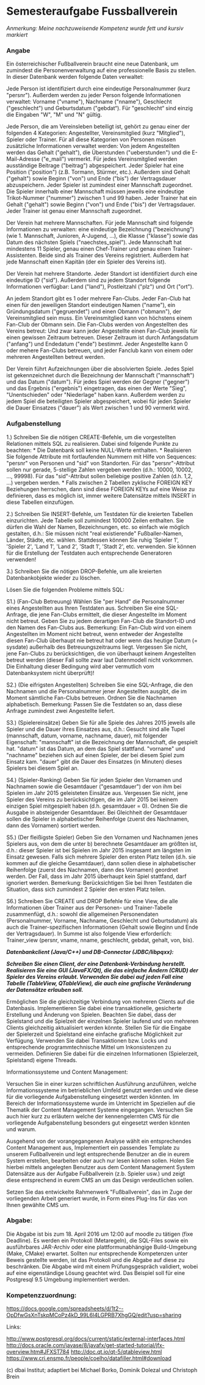 # Semesteraufgabe Fussballverein
*Anmerkung: Meine nachzuweisende Kompetenz wurde fett und kursiv markiert* 
### Angabe

Ein österreichischer Fußballverein braucht eine neue Datenbank, um zumindest die Personenverwaltung auf eine professionelle Basis zu stellen. In dieser Datenbank werden folgende Daten verwaltet:

Jede Person ist identifiziert durch eine eindeutige Personalnummer (kurz "persnr"). Außerdem werden zu jeder Person folgende Informationen verwaltet: Vorname ("vname"), Nachname ("nname"), Geschlecht ("geschlecht") und Geburtsdatum ("gebdat“). Für "geschlecht“ sind einzig die Eingaben "W", "M" und "N" gültig.

Jede Person, die am Vereinsleben beteiligt ist, gehört zu genau einer der folgenden 4 Kategorien: Angestellter, Vereinsmitglied (kurz "Mitglied"), Spieler oder Trainer. Für all diese Kategorien von Personen müssen zusätzliche Informationen verwaltet werden:
Von jedem Angestellten werden das Gehalt ("gehalt"), die Überstunden ("ueberstunden") und die E-Mail-Adresse ("e_mail") vermerkt.
Für jedes Vereinsmitglied werden ausständige Beitrage ("beitrag") abgespeichert.
Jeder Spieler hat eine Position ("position") (z.B. Tormann, Stürmer, etc.). Außerdem sind Gehalt ("gehalt") sowie Beginn ("von") und Ende ("bis") der Vertragsdauer abzuspeichern. Jeder Spieler ist zumindest einer Mannschaft zugeordnet. Die Spieler innerhalb einer Mannschaft müssen jeweils eine eindeutige Trikot-Nummer ("nummer") zwischen 1 und 99 haben.
Jeder Trainer hat ein Gehalt ("gehalt") sowie Beginn ("von") und Ende ("bis") der Vertragsdauer. Jeder Trainer ist genau einer Mannschaft zugeordnet.

Der Verein hat mehrere Mannschaften. Für jede Mannschaft sind folgende Informationen zu verwalten: eine eindeutige Bezeichnung ("bezeichnung") (wie 1. Mannschaft, Junioren, A-Jugend, ...), die Klasse ("klasse") sowie das Datum des nächsten Spiels ("naechstes_spiel"). Jede Mannschaft hat mindestens 11 Spieler, genau einen Chef-Trainer und genau einen Trainer-Assistenten. Beide sind als Trainer des Vereins registriert. Außerdem hat jede Mannschaft einen Kapitän (der ein Spieler des Vereins ist).

Der Verein hat mehrere Standorte. Jeder Standort ist identifiziert durch eine eindeutige ID ("sid"). Außerdem sind zu jedem Standort folgende Informationen verfügbar: Land ("land"), Postleitzahl ("plz") und Ort ("ort").

An jedem Standort gibt es 1 oder mehrere Fan-Clubs. Jeder Fan-Club hat einen für den jeweiligen Standort eindeutigen Namen ("name"), ein Gründungsdatum ("gegruendet") und einen Obmann ("obmann"), der Vereinsmitglied sein muss. Ein Vereinsmitglied kann von höchstens einem Fan-Club der Obmann sein. Die Fan-Clubs werden von Angestellten des Vereins betreut: Und zwar kann jeder Angestellte einen Fan-Club jeweils für einen gewissen Zeitraum betreuen. Dieser Zeitraum ist durch Anfangsdatum ("anfang") und Endedatum ("ende") bestimmt. Jeder Angestellte kann 0 oder mehere Fan-Clubs betreuen, und jeder Fanclub kann von einem oder mehreren Angestellten betreut werden.

Der Verein führt Aufzeichnungen über die absolvierten Spiele. Jedes Spiel ist gekennzeichnet durch die Bezeichnung der Mannschaft ("mannschaft") und das Datum ("datum"). Für jedes Spiel werden der Gegner ("gegner") und das Ergebnis ("ergebnis") eingetragen, das einen der Werte "Sieg", "Unentschieden" oder "Niederlage" haben kann. Außerdem werden zu jedem Spiel die beteiligten Spieler abgespeichert, wobei für jeden Spieler die Dauer Einsatzes ("dauer") als Wert zwischen 1 und 90 vermerkt wird.

### Aufgabenstellung

1.) Schreiben Sie die nötigen CREATE-Befehle, um die vorgestellten Relationen mittels SQL zu realisieren. Dabei sind folgende Punkte zu beachten:
    * Die Datenbank soll keine NULL-Werte enthalten.
    * Realisieren Sie folgende Attribute mit fortlaufenden Nummern mit Hilfe von Sequences: "persnr" von Personen und "sid" von Standorten. Für das "persnr"-Attribut sollen nur gerade, 5-stellige Zahlen vergeben werden (d.h.: 10000, 10002, ..., 99998). Für das "sid"-Attribut sollen beliebige positive Zahlen (d.h. 1,2, ...) vergeben werden.
    * Falls zwischen 2 Tabellen zyklische FOREIGN KEY Beziehungen herrschen, dann sind diese FOREIGN KEYs auf eine Weise zu definieren, dass es möglich ist, immer weitere Datensätze mittels INSERT in diese Tabellen einzufügen.

2.) Schreiben Sie INSERT-Befehle, um Testdaten für die kreierten Tabellen einzurichten. Jede Tabelle soll zumindest 100000 Zeilen enthalten. Sie dürfen die Wahl der Namen, Bezeichnungen, etc. so einfach wie möglich gestalten, d.h.: Sie müssen nicht "real existierende" Fußballer-Namen, Länder, Städte, etc. wählen. Stattdessen können Sie ruhig 'Spieler 1', 'Spieler 2', 'Land 1', 'Land 2', 'Stadt 1', 'Stadt 2', etc. verwenden. Sie können für die Erstellung der Testdaten auch entsprechende Generatoren verwenden!

3.) Schreiben Sie die nötigen DROP-Befehle, um alle kreierten Datenbankobjekte wieder zu löschen.


Lösen Sie die folgenden Probleme mittels SQL:

S1.) (Fan-Club Betreuung) Wählen Sie "per Hand" die Personalnummer eines Angestellten aus Ihren Testdaten aus. Schreiben Sie eine SQL-Anfrage, die jene Fan-Clubs ermittelt, die dieser Angestellte im Moment nicht betreut. Geben Sie zu jedem derartigen Fan-Club die Standort-ID und den Namen des Fan-Clubs aus.
Bemerkung: Ein Fan-Club wird von einem Angestellten im Moment nicht betreut, wenn entweder der Angestellte diesen Fan-Club überhaupt nie betreut hat oder wenn das heutige Datum (= sysdate) außerhalb des Betreuungszeitraums liegt. Vergessen Sie nicht, jene Fan-Clubs zu berücksichtigen, die von überhaupt keinem Angestellten betreut werden (dieser Fall sollte zwar laut Datenmodell nicht vorkommen. Die Einhaltung dieser Bedingung wird aber vermutlich vom Datenbanksystem nicht überprüft)!

S2.) (Die eifrigsten Angestellten) Schreiben Sie eine SQL-Anfrage, die den Nachnamen und die Personalnummer jener Angestellten ausgibt, die im Moment sämtliche Fan-Clubs betreuen. Ordnen Sie die Nachnamen alphabetisch.
Bemerkung: Passen Sie die Testdaten so an, dass diese Anfrage zumindest zwei Angestellte liefert.

S3.) (Spielereinsätze) Geben Sie für alle Spiele des Jahres 2015 jeweils alle Spieler und die Dauer ihres Einsatzes aus, d.h.: Gesucht sind alle Tupel (mannschaft, datum, vorname, nachname, dauer), mit folgender Eigenschaft:
        "mannschaft" ist die Bezeichnung der Mannschaft, die gespielt hat.
        "datum" ist das Datum, an dem das Spiel stattfand.
        "vorname" und "nachname" beziehen sich auf einen Spieler, der bei diesem Spiel zum Einsatz kam.
        "dauer" gibt die Dauer des Einsatzes (in Minuten) dieses Spielers bei diesem Spiel an.

S4.) (Spieler-Ranking) Geben Sie für jeden Spieler den Vornamen und Nachnamen sowie die Gesamtdauer ("gesamtdauer") der von ihm bei Spielen im Jahr 2015 geleisteten Einsätze aus. Vergessen Sie nicht, jene Spieler des Vereins zu berücksichtigen, die im Jahr 2015 bei keinem einzigen Spiel mitgespielt haben (d.h. gesamtdauer = 0). Ordnen Sie die Ausgabe in absteigender Gesamtdauer. Bei Gleichheit der Gesamtdauer sollen die Spieler in alphabetischer Reihenfolge (zuerst des Nachnamen, dann des Vornamen) sortiert werden.

S5.) (Der fleißigste Spieler) Geben Sie den Vornamen und Nachnamen jenes Spielers aus, von dem die unter b) berechnete Gesamtdauer am größten ist, d.h.: dieser Spieler ist bei Spielen im Jahr 2015 insgesamt am längsten im Einsatz gewesen. Falls sich mehrere Spieler den ersten Platz teilen (d.h. sie kommen auf die gleiche Gesamtdauer), dann sollen diese in alphabetischer Reihenfolge (zuerst des Nachnamen, dann des Vornamen) geordnet werden. Der Fall, dass im Jahr 2015 überhaupt kein Spiel stattfand, darf ignoriert werden.
Bemerkung: Berücksichtigen Sie bei Ihren Testdaten die Situation, dass sich zumindest 2 Spieler den ersten Platz teilen.

S6.) Schreiben Sie CREATE und DROP Befehle für eine View, die alle Informationen über Trainer aus der Personen- und Trainer-Tabelle zusammenfügt, d.h.: sowohl die allgemeinen Personendaten (Personalnummer, Vorname, Nachname, Geschlecht und Geburtsdatum) als auch die Trainer-spezifischen Informationen (Gehalt sowie Beginn und Ende der Vertragsdauer). In Summe ist also folgende View erforderlich:
    Trainer_view (persnr, vname, nname, geschlecht, gebdat, gehalt, von, bis).


***Datenbankclient (Java/C++) und DB-Connector (JDBC/libpqxx):***

***Schreiben Sie einen Client, der eine Datenbank-Verbindung herstellt. Realisieren Sie eine GUI (JavaFX/Qt), die das einfache Ändern (CRUD) der Spieler des Vereins erlaubt. Verwenden Sie dabei auf jeden Fall eine Tabelle (TableView, QTableView), die auch eine grafische Veränderung der Datensätze erlauben soll.***

Ermöglichen Sie die gleichzeitige Verbindung von mehreren Clients auf die Datenbasis. Implementieren Sie dabei eine transaktionelle, gesicherte Erstellung und Änderung von Spielen. Beachten Sie dabei, dass der Spielstand und die Spielzeit der einzelnen Spieler laufend und von mehreren Clients gleichzeitig aktualisiert werden könnte. Stellen Sie für die Eingabe der Spielerzeit und Spielstand eine einfache grafische Möglichkeit zur Verfügung. Verwenden Sie dabei Transaktionen bzw. Locks und entsprechende programmtechnische Mittel um Inkonsistenzen zu vermeiden. Definieren Sie dabei für die einzelnen Informationen (Spielerzeit, Spielstand) eigene Threads.

Informationssysteme und Content Management:

Versuchen Sie in einer kurzen schriftlichen Ausführung anzuführen, welche Informationssysteme im betrieblichen Umfeld genutzt werden und wie diese für die vorliegende Aufgabenstellung eingesetzt werden könnten. Im Bereich der Informationssysteme wurde im Unterricht im Speziellen auf die Thematik der Content Management Systeme eingegangen. Versuchen Sie auch hier kurz zu erläutern welche der kennengelernten CMS für die vorliegende Aufgabenstellung besonders gut eingesetzt werden könnten und warum.

Ausgehend von der vorangegangenen Analyse wählt ein entsprechendes Content Management aus, Implementiert ein passendes Template zu unserem Fußballverein und legt entsprechende Benutzer an die in eurem System erstellen, bearbeiten oder auch nur lesen können sollen. Holen Sie hierbei mittels angelegten Benutzer aus dem Content Management System Datensätze aus der Aufgabe Fußballverein (z.b. Spieler usw.) und zeigt diese entsprechend in eurem CMS an um das Design verdeutlichen sollen.

Setzen Sie das entwickelte Rahmenwerk "Fußballverein", das im Zuge der vorliegenden Arbeit generiert wurde, in Form eines Plug-Ins für das von Ihnen gewählte CMS um.


### Abgabe:

Die Abgabe ist bis zum 18. April 2016 um 12:00 auf moodle zu tätigen (fixe Deadline). Es werden ein Protokoll (Metaregeln), die SQL-Files sowie ein ausführbares JAR-Archiv oder eine plattformunabhängige Build-Umgebung (Make, CMake) erwartet. Sollten nur entsprechende Kompetenzen unter Beweis gestellte werden, ist das Protokoll und die Abgabe auf diese zu beschränken. Die Abgabe wird mit einem Prüfungsgespräch validiert, wobei auf eine eigenständige Lösung geachtet wird. Das Beispiel soll für eine Postgresql 9.5 Umgebung implementiert werden.

### Kompetenzzuordnung:

https://docs.google.com/spreadsheets/d/1t2--OpDfwGsXnTskpMCoPz4kD_99L6l4LGPRB7XhgGQ/edit?usp=sharing

Links:

http://www.postgresql.org/docs/current/static/external-interfaces.html
http://docs.oracle.com/javase/8/javafx/get-started-tutorial/jfx-overview.htm#JFXST784
http://doc.qt.io/qt-5/qtableview.html
https://www.cri.ensmp.fr/people/coelho/datafiller.html#download

(c) dbai Institut; adaptiert bei Michael Borko, Dominik Dolezal und Christoph Brein

